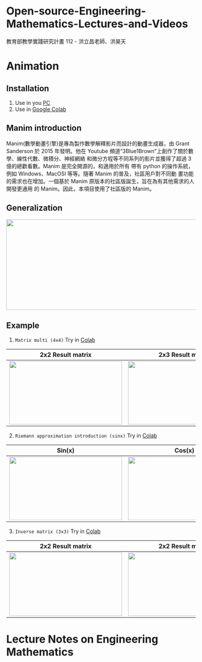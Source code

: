 # Open-source-Engineering-Mathematics-Lectures-and-Videos
教育部教學實踐研究計畫 112 - 洪立昌老師、洪昊天

# Animation
## Installation

1. Use in you [PC](https://github.com/manimCommunity/manim)
2. Use in [Google Colab](https://colab.research.google.com)

## Manim introduction
Manim(數學動畫引擎)是專為製作數學解釋影片而設計的動畫生成器，由 Grant Sanderson 於 2015 年發明。他在 Youtube 頻道“3Blue1Brown”上創作了關於數學、線性代數、微積分、神經網絡 和微分方程等不同系列的影片並獲得了超過 3 億的總歡看數。Manim 是完全開源的，和適用於所有 帶有 python 的操作系統，例如 Windows、MacOSl 等等。隨著 Manim 的普及，社區用戶對不同動 畫功能的需求也在增加。一個基於 Manim 原版本的社區版誕生，旨在為有其他需求的人開發更通用 的 Manim。因此，本項目使用了社區版的 Manim。


## Generalization

<img src="https://github.com/isaacgbhk/Open-sourced-Engineering-Mathematics-Lectures-and-Videos/blob/main/Demo/MatrixMulti_Colab.gif" width="900" height="240">

## Example 
1. `Matrix multi (4x4)` Try in [Colab](https://drive.google.com/file/d/1SutSamgFVJxuQFP5_vDAQiy9MTeivPm_/view?usp=sharing)
  
2x2 Result matrix             |  2x3 Result matrix
:-------------------------:|:-------------------------:
<img src="https://github.com/isaacgbhk/Open-sourced-Engineering-Mathematics-Lectures-and-Videos/blob/main/Demo/MatrixMulti_2x2.gif" width="300" height="168">  |  <img src="https://github.com/isaacgbhk/Open-sourced-Engineering-Mathematics-Lectures-and-Videos/blob/main/Demo/MatrixMulti_2x3.gif" width="300" height="168">

2. `Riemann approximation introduction (sinx)` Try in [Colab](https://drive.google.com/file/d/1eS5L8gvYqzUMSzljNrKJ2luhI0cMO3qM/view?usp=sharing)

  
Sin(x)             |  Cos(x)
:-------------------------:|:-------------------------:
<img src="https://github.com/isaacgbhk/Open-sourced-Engineering-Mathematics-Lectures-and-Videos/blob/main/Demo/IntegrateArea_sin.gif" width="300" height="168">  |  <img src="https://github.com/isaacgbhk/Open-sourced-Engineering-Mathematics-Lectures-and-Videos/blob/main/Demo/IntegrateArea_cos.gif" width="300" height="168">

  
3. `Inverse matrix (3x3)` Try in [Colab](https://drive.google.com/file/d/1Zv6XxWXivByXfGLP_jUFQ8JQVvwpXexj/view?usp=sharing)

2x2 Result matrix             |  2x2 Result matrix
:-------------------------:|:-------------------------:
<img src="https://github.com/isaacgbhk/Open-sourced-Engineering-Mathematics-Lectures-and-Videos/blob/main/Demo/Inverse%20Matrix_2x2_1.gif" width="300" height="168">  |  <img src="https://github.com/isaacgbhk/Open-sourced-Engineering-Mathematics-Lectures-and-Videos/blob/main/Demo/Inverse%20Matrix_2x2_2.gif" width="300" height="168">


# Lecture Notes on Engineering Mathematics
